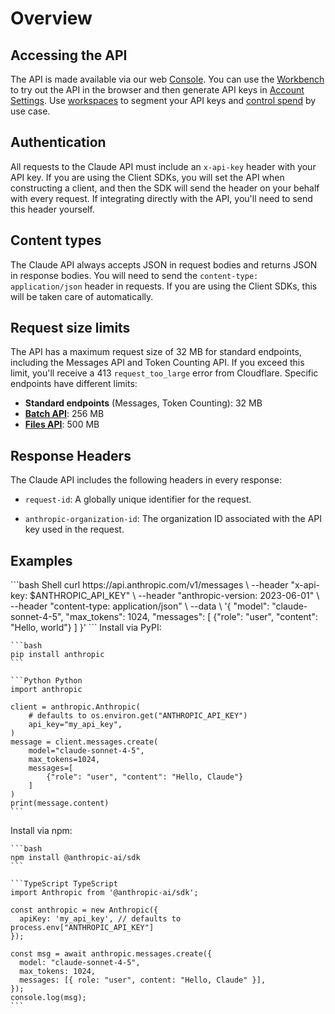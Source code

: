 # Overview

## Accessing the API

The API is made available via our web [Console](https://console.anthropic.com/). You can use the [Workbench](https://console.anthropic.com/workbench) to try out the API in the browser and then generate API keys in [Account Settings](https://console.anthropic.com/account/keys). Use [workspaces](https://console.anthropic.com/settings/workspaces) to segment your API keys and [control spend](/en/api/rate-limits) by use case.

## Authentication

All requests to the Claude API must include an `x-api-key` header with your API key. If you are using the Client SDKs, you will set the API when constructing a client, and then the SDK will send the header on your behalf with every request. If integrating directly with the API, you'll need to send this header yourself.

## Content types

The Claude API always accepts JSON in request bodies and returns JSON in response bodies. You will need to send the `content-type: application/json` header in requests. If you are using the Client SDKs, this will be taken care of automatically.

## Request size limits

The API has a maximum request size of 32 MB for standard endpoints, including the Messages API and Token Counting API. If you exceed this limit, you'll receive a 413 `request_too_large` error from Cloudflare. Specific endpoints have different limits:

* **Standard endpoints** (Messages, Token Counting): 32 MB
* **[Batch API](/en/docs/build-with-claude/batch-processing)**: 256 MB
* **[Files API](/en/docs/build-with-claude/files)**: 500 MB

## Response Headers

The Claude API includes the following headers in every response:

* `request-id`: A globally unique identifier for the request.

* `anthropic-organization-id`: The organization ID associated with the API key used in the request.

## Examples

<Tabs>
  <Tab title="curl">
    ```bash Shell
    curl https://api.anthropic.com/v1/messages \
         --header "x-api-key: $ANTHROPIC_API_KEY" \
         --header "anthropic-version: 2023-06-01" \
         --header "content-type: application/json" \
         --data \
    '{
        "model": "claude-sonnet-4-5",
        "max_tokens": 1024,
        "messages": [
            {"role": "user", "content": "Hello, world"}
        ]
    }'
    ```
  </Tab>

  <Tab title="Python">
    Install via PyPI:

    ```bash
    pip install anthropic
    ```

    ```Python Python
    import anthropic

    client = anthropic.Anthropic(
        # defaults to os.environ.get("ANTHROPIC_API_KEY")
        api_key="my_api_key",
    )
    message = client.messages.create(
        model="claude-sonnet-4-5",
        max_tokens=1024,
        messages=[
            {"role": "user", "content": "Hello, Claude"}
        ]
    )
    print(message.content)
    ```
  </Tab>

  <Tab title="TypeScript">
    Install via npm:

    ```bash
    npm install @anthropic-ai/sdk
    ```

    ```TypeScript TypeScript
    import Anthropic from '@anthropic-ai/sdk';

    const anthropic = new Anthropic({
      apiKey: 'my_api_key', // defaults to process.env["ANTHROPIC_API_KEY"]
    });

    const msg = await anthropic.messages.create({
      model: "claude-sonnet-4-5",
      max_tokens: 1024,
      messages: [{ role: "user", content: "Hello, Claude" }],
    });
    console.log(msg);
    ```
  </Tab>
</Tabs>

